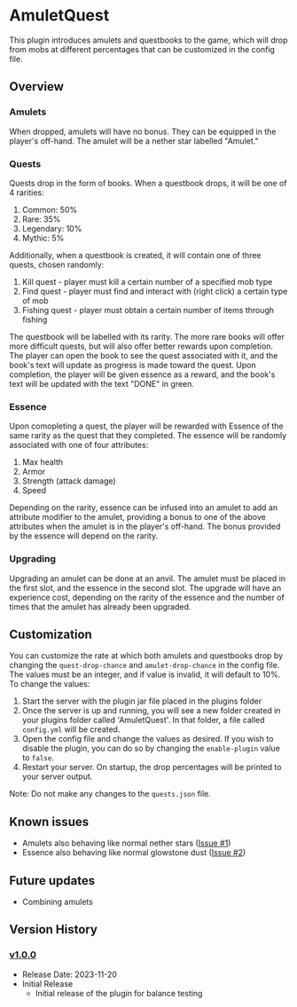 # AmuletQuest

This plugin introduces amulets and questbooks to the game, which will drop from mobs at different percentages that can be customized in the config file. 

## Overview
### Amulets
When dropped, amulets will have no bonus. They can be equipped in the player's off-hand. The amulet will be a nether star labelled "Amulet."

### Quests 
Quests drop in the form of books. When a questbook drops, it will be one of 4 rarities:
1. Common: 50%
2. Rare: 35%
3. Legendary: 10%
4. Mythic: 5%

Additionally, when a questbook is created, it will contain one of three quests, chosen randomly:

1. Kill quest - player must kill a certain number of a specified mob type
2. Find quest - player must find and interact with (right click) a certain type of mob
3. Fishing quest - player must obtain a certain number of items through fishing

The questbook will be labelled with its rarity. The more rare books will offer more difficult quests, but will also offer better rewards upon completion. The player can open the book to see the quest associated with it, and the book's text will update as progress is made toward the quest. Upon completion, the player will be given essence as a reward, and the book's text will be updated with the text "DONE" in green.

### Essence
Upon comopleting a quest, the player will be rewarded with Essence of the same rarity as the quest that they completed. The essence will be randomly associated with one of four attributes: 
1. Max health
2. Armor
3. Strength (attack damage)
4. Speed

Depending on the rarity, essence can be infused into an amulet to add an attribute modifier to the amulet, providing a bonus to one of the above attributes when the amulet is in the player's off-hand. The bonus provided by the essence will depend on the rarity.

### Upgrading
Upgrading an amulet can be done at an anvil. The amulet must be placed in the first slot, and the essence in the second slot. The upgrade will have an experience cost, depending on the rarity of the essence and the number of times that the amulet has already been upgraded. 

## Customization
You can customize the rate at which both amulets and questbooks drop by changing the `quest-drop-chance` and `amulet-drop-chance` in the config file. The values must be an integer, and if value is invalid, it will default to 10%. To change the values:
1. Start the server with the plugin jar file placed in the plugins folder
2. Once the server is up and running, you will see a new folder created in your plugins folder called 'AmuletQuest'. In that folder, a file called `config.yml` will be created.
3. Open the config file and change the values as desired. If you wish to disable the plugin, you can do so by changing the `enable-plugin` value to `false`. 
4. Restart your server. On startup, the drop percentages will be printed to your server output. 

Note: Do not make any changes to the `quests.json` file. 

## Known issues

- Amulets also behaving like normal nether stars ([Issue #1](https://github.com/jbowenfavre4/AmuletQuest/issues/1))
- Essence also behaving like normal glowstone dust ([Issue #2](https://github.com/jbowenfavre4/AmuletQuest/issues/2))

## Future updates

- Combining amulets

## Version History
### [v1.0.0](https://github.com/jbowenfavre4/AmuletQuest/releases/tag/v1.0.0)
- Release Date: 2023-11-20
- Initial Release
  - Initial release of the plugin for balance testing
